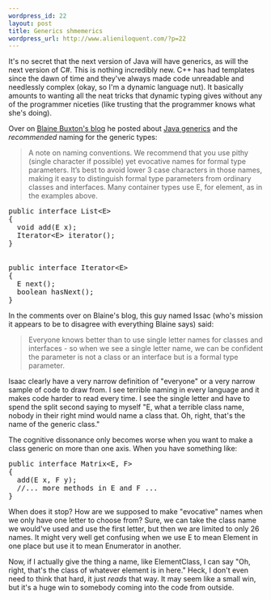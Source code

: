 ```yaml
--- 
wordpress_id: 22
layout: post
title: Generics shmemerics
wordpress_url: http://www.alieniloquent.com/?p=22
---
```

<p>It's no secret that the next version of Java will have generics, as will the next version of C#.  This is nothing incredibly new.  C++ has had templates since the dawn of time and they've always made code unreadable and needlessly complex (okay, so I'm a dynamic language nut).  It basically amounts to wanting all the neat tricks that dynamic typing gives without any of the programmer niceties (like trusting that the programmer knows what she's doing).</p>

<p>Over on <a href="http://www.blainebuxton.com/weblog">Blaine Buxton's blog</a> he posted about <a href="http://www.blainebuxton.com/weblog/2005/08/huh.html">Java generics</a> and the <em>recommended</em> naming for the generic types:</p>

<blockquote>A note on naming conventions. We recommend that you use pithy (single character if possible) yet evocative names for formal type parameters. It’s best to avoid lower 3 case characters in those names, making it easy to distinguish formal type parameters from ordinary classes and interfaces. Many container types use E, for element, as in the examples above.</blockquote>

<pre class="code">
public interface List&lt;E&gt;
{
  void add(E x); 
  Iterator&lt;E&gt; iterator(); 
} 
<br />
public interface Iterator&lt;E&gt; 
{ 
  E next(); 
  boolean hasNext(); 
}
</pre>

<p>In the comments over on Blaine's blog, this guy named Issac (who's mission it appears to be to disagree with everything Blaine says) said:</p>

<blockquote>Everyone knows better than to use single letter names for classes and interfaces - so when we see a single letter name, we can be confident the parameter is not a class or an interface but is a formal type parameter.</blockquote>

<p>Isaac clearly have a very narrow definition of "everyone" or a very narrow sample of code to draw from.  I see terrible naming in every language and it makes code harder to read every time.  I see the single letter and have to spend the split second saying to myself "E, what a terrible class name, nobody in their right mind would name a class that.  Oh, right, that's the name of the generic class."</p>

<p>The cognitive dissonance only becomes worse when you want to make a class generic on more than one axis.  When you have something like:</p>

<pre class="code">
public interface Matrix&lt;E, F&gt;
{
  add(E x, F y);
  //... more methods in E and F ...
}
</pre>

<p>When does it stop?  How are we supposed to make "evocative" names when we only have one letter to choose from?  Sure, we can take the class name we would've used and use the first letter, but then we are limited to only 26 names.  It might very well get confusing when we use E to mean Element in one place but use it to mean Enumerator in another.</p>

<p>Now, if I actually give the thing a name, like ElementClass, I can say "Oh, right, that's the class of whatever element is in here."  Heck, I don't even need to think that hard, it just <em>reads</em> that way.  It may seem like a small win, but it's a huge win to somebody coming into the code from outside.</p>
